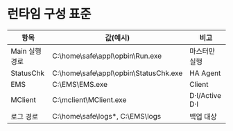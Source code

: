 
# 런타임 구성 표준
| 항목 | 값(예시) | 비고 |
|---|---|---|
| Main 실행경로 | C:\home\safe\appl\opbin\Run.exe | 마스터만 실행 |
| StatusChk | C:\home\safe\appl\opbin\StatusChk.exe | HA Agent |
| EMS | C:\EMS\EMS.exe | Client |
| MClient | C:\mclient\MClient.exe | D·I/Active D·I |
| 로그 경로 | C:\home\safe\logs\*, C:\EMS\logs | 백업 대상 |
